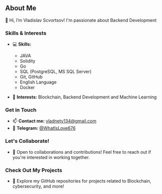 ## About Me

👋 Hi, I’m Vladislav Scvortsov! I'm passionate about Backend Development

### Skills & Interests

- 💻 **Skills:**
  - JAVA
  - Solidity
  - Go
  - SQL (PostgreSQL, MS SQL Server)
  - Git, GitHub
  - English Language
  - Docker

- 👀 **Interests:** Blockchain, Backend Development and Machine Learning

### Get in Touch

- 📫 **Contact me:** [vladnety134@gmail.com](mailto:vladnety134@gmail.com)
- 🔗 **Telegram:** [@WhatIsLove676]([https://web.telegram.org/a/])


### Let's Collaborate!

- 💼 Open to collaborations and contributions! Feel free to reach out if you're interested in working together.

### Check Out My Projects

- 🚀 Explore my GitHub repositories for projects related to Blockchain, cybersecurity, and more!

